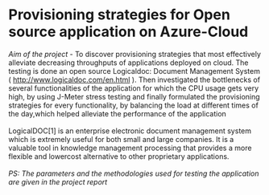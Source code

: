 # Provisioning strategies for Open source application on Azure-Cloud
*Aim of the project* - To discover provisioning strategies that most effectively alleviate decreasing throughputs of
applications deployed on cloud. The testing is done an open source Logicaldoc: Document Management System ( http://www.logicaldoc.com/en.html ). Then investigated the bottlenecks of several functionalities of the application for which the CPU usage gets very high, by using J-Meter stress testing and finally formulated the provisioning strategies for every functionality, by balancing the load at different times of the day,which helped alleviate the performance of the application <br/>
<br/>
LogicalDOC[1] is an enterprise electronic document management system which is extremely
useful for both small and large companies. It is a valuable tool in knowledge management
processing that provides a more flexible and lowercost
alternative to other proprietary
applications.<br/>
<br/>
*PS: The parameters and the methodologies used for testing the application are given in the project report*


